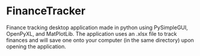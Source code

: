 # FinanceTracker
Finance tracking desktop application made in python using PySimpleGUI, OpenPyXL, and MatPlotLib. 
The application uses an .xlsx file to track finances and will save one onto your computer (in the same directory) upon opening the application.

